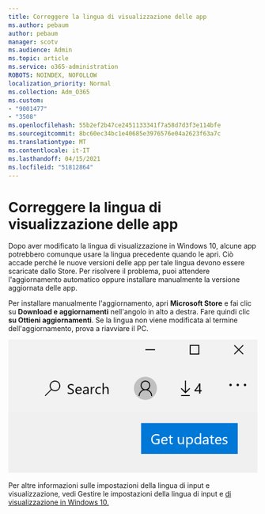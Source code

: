 ```yaml
---
title: Correggere la lingua di visualizzazione delle app
ms.author: pebaum
author: pebaum
manager: scotv
ms.audience: Admin
ms.topic: article
ms.service: o365-administration
ROBOTS: NOINDEX, NOFOLLOW
localization_priority: Normal
ms.collection: Adm_O365
ms.custom:
- "9001477"
- "3508"
ms.openlocfilehash: 55b2ef2b47ce2451133341f7a58d7d3f3e114bfe
ms.sourcegitcommit: 8bc60ec34bc1e40685e3976576e04a2623f63a7c
ms.translationtype: MT
ms.contentlocale: it-IT
ms.lasthandoff: 04/15/2021
ms.locfileid: "51812864"
---
```

# <a name="fix-the-display-language-of-apps"></a>Correggere la lingua di visualizzazione delle app

Dopo aver modificato la lingua di visualizzazione in Windows 10, alcune app potrebbero comunque usare la lingua precedente quando le apri. Ciò accade perché le nuove versioni delle app per tale lingua devono essere scaricate dallo Store. Per risolvere il problema, puoi attendere l'aggiornamento automatico oppure installare manualmente la versione aggiornata delle app.

Per installare manualmente l'aggiornamento, apri **Microsoft Store** e fai clic su **Download e aggiornamenti** nell'angolo in alto a destra. Fare quindi clic **su Ottieni aggiornamenti**. Se la lingua non viene modificata al termine dell'aggiornamento, prova a riavviare il PC.

![Ottenere gli aggiornamenti.](media/get-updates.png)

Per altre informazioni sulle impostazioni della lingua di input e visualizzazione, vedi Gestire le impostazioni della lingua di input e [di visualizzazione in Windows 10.](https://support.microsoft.com/help/4027670/windows-10-add-and-switch-input-and-display-language-preferences)

